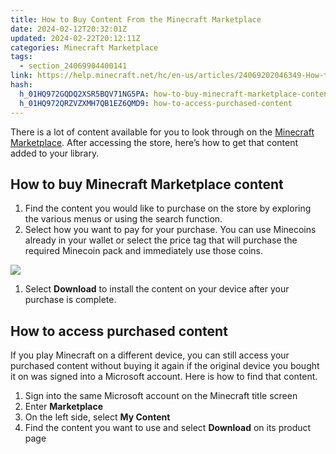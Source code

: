 ```yaml
---
title: How to Buy Content From the Minecraft Marketplace
date: 2024-02-12T20:32:01Z
updated: 2024-02-22T20:12:11Z
categories: Minecraft Marketplace
tags:
  - section_24069904400141
link: https://help.minecraft.net/hc/en-us/articles/24069202046349-How-to-Buy-Content-From-the-Minecraft-Marketplace
hash:
  h_01HQ972GQDQ2XSR5BQV71NG5PA: how-to-buy-minecraft-marketplace-content
  h_01HQ972QRZVZXMH7QB1EZ6QMD9: how-to-access-purchased-content
---
```


There is a lot of content available for you to look through on the [Minecraft Marketplace](https://www.minecraft.net/en-us/marketplace). After accessing the store, here’s how to get that content added to your library.

## How to buy Minecraft Marketplace content

1.  Find the content you would like to purchase on the store by exploring the various menus or using the search function.
2.  Select how you want to pay for your purchase. You can use Minecoins already in your wallet or select the price tag that will purchase the required Minecoin pack and immediately use those coins.

![](https://minecrafthelp.zendesk.com/hc/article_attachments/24069176221325)

1.  Select **Download** to install the content on your device after your purchase is complete.

## How to access purchased content

If you play Minecraft on a different device, you can still access your purchased content without buying it again if the original device you bought it on was signed into a Microsoft account. Here is how to find that content.

1.  Sign into the same Microsoft account on the Minecraft title screen
2.  Enter **Marketplace**
3.  On the left side, select **My Content**
4.  Find the content you want to use and select **Download** on its product page
